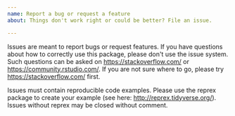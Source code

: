 ```yaml
---
name: Report a bug or request a feature
about: Things don't work right or could be better? File an issue.

---
```


Issues are meant to report bugs or request features. If you have questions about how to correctly use this package, please don't use the issue system. Such questions can be asked on https://stackoverflow.com/ or https://community.rstudio.com/. If you are not sure where to go, please try https://stackoverflow.com/ first.

Issues must contain reproducible code examples. Please use the reprex package to create your example (see here: http://reprex.tidyverse.org/). Issues without reprex may be closed without comment.
